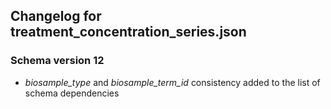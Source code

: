 ## Changelog for treatment_concentration_series.json

### Schema version 12
    
* *biosample_type* and *biosample_term_id* consistency added to the list of schema dependencies
